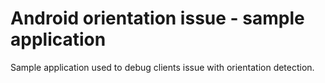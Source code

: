 # Android orientation issue - sample application
Sample application used to debug clients issue with orientation detection.
